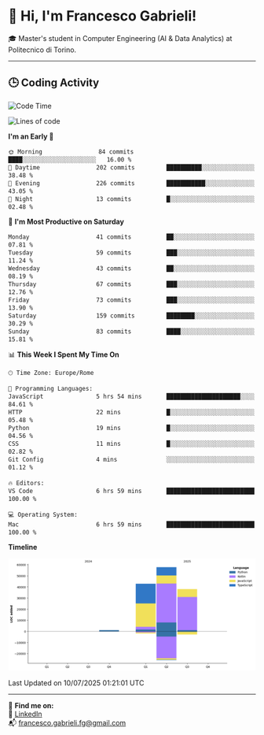 # 👋 Hi, I'm Francesco Gabrieli!

🎓 Master's student in Computer Engineering (AI & Data Analytics) at Politecnico di Torino.  

---

## 🕒 Coding Activity

<!--START_SECTION:waka-->
![Code Time](http://img.shields.io/badge/Code%20Time-83%20hrs%2030%20mins-blue)

![Lines of code](https://img.shields.io/badge/From%20Hello%20World%20I%27ve%20Written-140.1%20thousand%20lines%20of%20code-blue)

**I'm an Early 🐤** 

```text
🌞 Morning                84 commits          ████░░░░░░░░░░░░░░░░░░░░░   16.00 % 
🌆 Daytime                202 commits         ██████████░░░░░░░░░░░░░░░   38.48 % 
🌃 Evening                226 commits         ███████████░░░░░░░░░░░░░░   43.05 % 
🌙 Night                  13 commits          █░░░░░░░░░░░░░░░░░░░░░░░░   02.48 % 
```
📅 **I'm Most Productive on Saturday** 

```text
Monday                   41 commits          ██░░░░░░░░░░░░░░░░░░░░░░░   07.81 % 
Tuesday                  59 commits          ███░░░░░░░░░░░░░░░░░░░░░░   11.24 % 
Wednesday                43 commits          ██░░░░░░░░░░░░░░░░░░░░░░░   08.19 % 
Thursday                 67 commits          ███░░░░░░░░░░░░░░░░░░░░░░   12.76 % 
Friday                   73 commits          ███░░░░░░░░░░░░░░░░░░░░░░   13.90 % 
Saturday                 159 commits         ████████░░░░░░░░░░░░░░░░░   30.29 % 
Sunday                   83 commits          ████░░░░░░░░░░░░░░░░░░░░░   15.81 % 
```


📊 **This Week I Spent My Time On** 

```text
🕑︎ Time Zone: Europe/Rome

💬 Programming Languages: 
JavaScript               5 hrs 54 mins       █████████████████████░░░░   84.61 % 
HTTP                     22 mins             █░░░░░░░░░░░░░░░░░░░░░░░░   05.48 % 
Python                   19 mins             █░░░░░░░░░░░░░░░░░░░░░░░░   04.56 % 
CSS                      11 mins             █░░░░░░░░░░░░░░░░░░░░░░░░   02.82 % 
Git Config               4 mins              ░░░░░░░░░░░░░░░░░░░░░░░░░   01.12 % 

🔥 Editors: 
VS Code                  6 hrs 59 mins       █████████████████████████   100.00 % 

💻 Operating System: 
Mac                      6 hrs 59 mins       █████████████████████████   100.00 % 
```

**Timeline**

![Lines of Code chart](https://raw.githubusercontent.com/francescogabrieli/francescogabrieli/main/assets/bar_graph.png)


 Last Updated on 10/07/2025 01:21:01 UTC
<!--END_SECTION:waka-->


---



🔗 **Find me on:**  
💼 [LinkedIn](https://www.linkedin.com/in/francesco-gabrieli)  
📬 francesco.gabrieli.fg@gmail.com  



